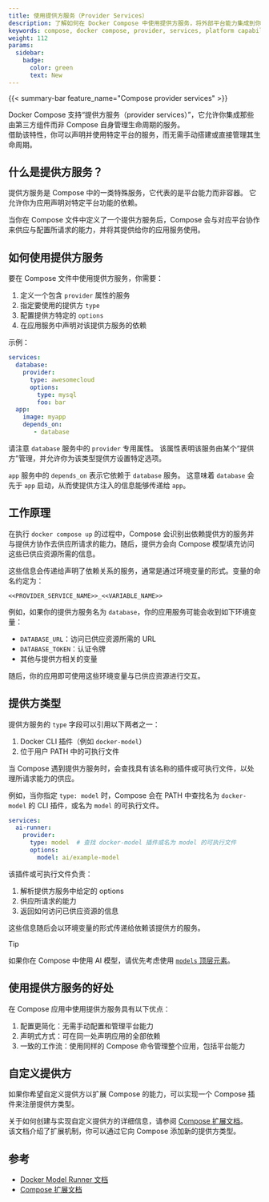 ```yaml
---
title: 使用提供方服务（Provider Services）
description: 了解如何在 Docker Compose 中使用提供方服务，将外部平台能力集成到你的应用中
keywords: compose, docker compose, provider, services, platform capabilities, integration, model runner, ai
weight: 112
params:
  sidebar:
    badge:
      color: green
      text: New
---
```


{{< summary-bar feature_name="Compose provider services" >}}

Docker Compose 支持“提供方服务（provider services）”，它允许你集成那些由第三方组件而非 Compose 自身管理生命周期的服务。  
借助该特性，你可以声明并使用特定平台的服务，而无需手动搭建或直接管理其生命周期。

## 什么是提供方服务？

提供方服务是 Compose 中的一类特殊服务，它代表的是平台能力而非容器。
它允许你为应用声明对特定平台功能的依赖。

当你在 Compose 文件中定义了一个提供方服务后，Compose 会与对应平台协作来供应与配置所请求的能力，并将其提供给你的应用服务使用。

## 如何使用提供方服务

要在 Compose 文件中使用提供方服务，你需要：

1. 定义一个包含 `provider` 属性的服务
2. 指定要使用的提供方 `type`
3. 配置提供方特定的 `options`
4. 在应用服务中声明对该提供方服务的依赖

示例：

```yaml
services:
  database:
    provider:
      type: awesomecloud
      options:
        type: mysql
        foo: bar  
  app:
    image: myapp 
    depends_on:
       - database
```

请注意 `database` 服务中的 `provider` 专用属性。
该属性表明该服务由某个“提供方”管理，并允许你为该类型提供方设置特定选项。

`app` 服务中的 `depends_on` 表示它依赖于 `database` 服务。
这意味着 `database` 会先于 `app` 启动，从而使提供方注入的信息能够传递给 `app`。

## 工作原理

在执行 `docker compose up` 的过程中，Compose 会识别出依赖提供方的服务并与提供方协作去供应所请求的能力。随后，提供方会向 Compose 模型填充访问这些已供应资源所需的信息。

这些信息会传递给声明了依赖关系的服务，通常是通过环境变量的形式。变量的命名约定为：

```env
<<PROVIDER_SERVICE_NAME>>_<<VARIABLE_NAME>>
```

例如，如果你的提供方服务名为 `database`，你的应用服务可能会收到如下环境变量：

- `DATABASE_URL`：访问已供应资源所需的 URL
- `DATABASE_TOKEN`：认证令牌
- 其他与提供方相关的变量

随后，你的应用即可使用这些环境变量与已供应资源进行交互。

## 提供方类型

提供方服务的 `type` 字段可以引用以下两者之一：

1. Docker CLI 插件（例如 `docker-model`）
2. 位于用户 PATH 中的可执行文件

当 Compose 遇到提供方服务时，会查找具有该名称的插件或可执行文件，以处理所请求能力的供应。

例如，当你指定 `type: model` 时，Compose 会在 PATH 中查找名为 `docker-model` 的 CLI 插件，或名为 `model` 的可执行文件。

```yaml
services:
  ai-runner:
    provider:
      type: model  # 查找 docker-model 插件或名为 model 的可执行文件
      options:
        model: ai/example-model
```

该插件或可执行文件负责：

1. 解析提供方服务中给定的 options
2. 供应所请求的能力
3. 返回如何访问已供应资源的信息

这些信息随后会以环境变量的形式传递给依赖该提供方的服务。

> [!TIP]
>
> 如果你在 Compose 中使用 AI 模型，请优先考虑使用 [`models` 顶层元素](/manuals/ai/compose/models-and-compose.md)。

## 使用提供方服务的好处

在 Compose 应用中使用提供方服务具有以下优点：

1. 配置更简化：无需手动配置和管理平台能力
2. 声明式方式：可在同一处声明应用的全部依赖
3. 一致的工作流：使用同样的 Compose 命令管理整个应用，包括平台能力

## 自定义提供方

如果你希望自定义提供方以扩展 Compose 的能力，可以实现一个 Compose 插件来注册提供方类型。

关于如何创建与实现自定义提供方的详细信息，请参阅 [Compose 扩展文档](https://github.com/docker/compose/blob/main/docs/extension.md)。  
该文档介绍了扩展机制，你可以通过它向 Compose 添加新的提供方类型。

## 参考

- [Docker Model Runner 文档](/manuals/ai/model-runner.md)
- [Compose 扩展文档](https://github.com/docker/compose/blob/main/docs/extension.md)